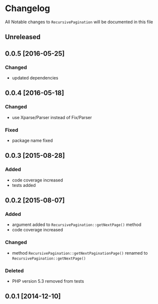 # Changelog
All Notable changes to `RecursivePagination` will be documented in this file

## Unreleased

## 0.0.5 [2016-05-25]

### Changed
- updated dependencies

## 0.0.4 [2016-05-18]

### Changed
- use Xparse/Parser instead of Fix/Parser

### Fixed
- package name fixed

## 0.0.3 [2015-08-28]

### Added 
- code coverage increased
- tests added

## 0.0.2 [2015-08-07]

### Added
- argument added to `RecursivePagination::getNextPage()` method
- code coverage increased

### Changed 
- method `RecursivePagination::getNextPaginationPage()` renamed to `RecursivePagination::getNextPage()` 

### Deleted 
- PHP version 5.3 removed from tests

## 0.0.1 [2014-12-10]